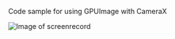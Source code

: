 Code sample for using GPUImage with CameraX

![Image of screenrecord](https://github.com/xizhang/camerax-gpuimage/blob/master/camerax-gpuimage.gif)
